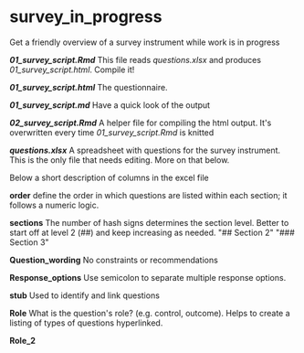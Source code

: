 # survey_in_progress
Get a friendly overview of a survey instrument while work is in progress

**_01_survey_script.Rmd_** This file reads _questions.xlsx_ and produces _01_survey_script.html_. Compile it! 

**_01_survey_script.html_** The questionnaire. 

**_01_survey_script.md_** Have a quick look of the output

**_02_survey_script.Rmd_** A helper file for compiling the html output. It's overwritten every time _01_survey_script.Rmd_ is knitted

**_questions.xlsx_**  A spreadsheet with questions for the survey instrument. This is the only file that needs editing. More on that below.





Below a short description of columns in the excel file

**order**	define the order in which questions are listed within each section; it follows a numeric logic.

**sections** The number of hash signs determines the section level. Better to start off at level 2 (##) and keep increasing as needed. 
   "## Section 2"
   "### Section 3"

**Question_wording** No constraints or recommendations	

**Response_options**	Use semicolon to separate multiple response options.

**stub** Used to identify and link questions

**Role** 	What is the  question's role? (e.g. control, outcome). Helps to create a listing of types of questions hyperlinked.

**Role_2**




